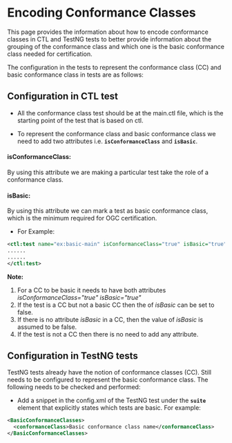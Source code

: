 # Encoding Conformance Classes

This page provides the information about how to encode conformance classes in CTL and TestNG tests to better provide information about the grouping of the conformance class and which one is the basic conformance class needed for certification.

The configuration in the tests to represent the conformance class (CC) and basic conformance class in tests are as follows:

## Configuration in CTL test

* All the conformance class test should be at the main.ctl file, which is the starting point of the test that is based on ctl.

* To represent the conformance class and basic conformance class we need to add two attributes i.e. **`isConformanceClass`** and **`isBasic`**.

#### isConformanceClass:

By using this attribute we are making a particular test take the role of a conformance class.

#### isBasic:

By using this attribute we can mark a test as basic conformance class, which is the minimum required for OGC certification.

* For Example:

```xml
<ctl:test name="ex:basic-main" isConformanceClass="true" isBasic="true">
......
......
</ctl:test>
```

**Note:**

1. For a CC to be basic it needs to have both attributes _isConformanceClass="true" isBasic="true"_ 
1. If the test is a CC but not a basic CC then the of _isBasic_ can be set to false.
1. If there is no attribute _isBasic_ in a CC, then the value of _isBasic_ is assumed to be false.
1. If the test is not a CC then there is no need to add any attribute.

## Configuration in TestNG tests

TestNG tests already have the notion of conformance classes (CC). Still needs to be configured to represent the basic conformance class. The following needs to be checked and performed:

* Add a snippet in the config.xml of the TestNG test under the **`suite`** element that explicitly states which tests are basic. For example:

```xml
<BasicConformanceClasses>
  <conformanceClass>Basic conformance class name</conformanceClass>
</BasicConformanceClasses>
```
